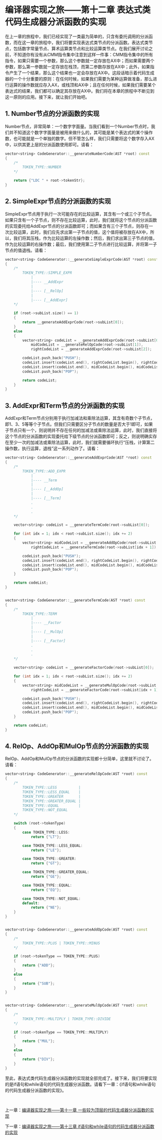 # 编译器实现之旅——第十二章 表达式类代码生成器分派函数的实现

在上一章的旅程中，我们已经实现了一类最为简单的，只含有委托调用的分派函数，而在这一章的旅程中，我们将要实现表达式类节点的分派函数。表达式类节点，包括数字常量节点、算术运算类节点和比较运算类节点。在我们展开讨论之前，不知道你有没有从CMM指令集中注意到这样一件事：CMM指令集中的所有指令，如果只需要一个参数，那么这个参数就一定存放在AX中；而如果需要两个参数，那么第一参数就一定存放在栈顶，而第二参数存放在AX中；此外，如果指令产生了一个结果，那么这个结果也一定会存放在AX中。这段话暗示着代码生成器的一个十分重要的原则：在任何时候，如果我们需要为某种运算做准备，那么进行运算的操作数就应存入AX，或栈顶和AX中；且在任何时候，如果我们需要某个表达式的结果，我们都可以确定其存放在AX中。我们将在本章的旅程中不断见到这一原则的应用。接下来，就让我们开始吧。

## 1. Number节点的分派函数的实现

Number节点，非常简单：一个数字字面量。当我们看到一个Number节点时，我们并不知道这个数字字面量是被用来做什么的，其可能是某个表达式的某个操作数，也可能就是一个单独的数字。但不管怎么样，我们只需要将这个数字存入AX中，以供其更上层的分派函数使用即可。请看：

``` Cpp
vector<string> CodeGenerator::__generateNumberCode(AST *root) const
{
    /*
        TOKEN_TYPE::NUMBER
    */

    return {"LDC " + root->tokenStr};
}
```

## 2. SimpleExpr节点的分派函数的实现

SimpleExpr节点用于执行一次可能存在的比较运算，其含有一个或三个子节点。如果只含有一个子节点，则不存在比较运算，此时，我们就将这个节点的分派函数的实现委托给AddExpr节点的分派函数即可；而如果含有三个子节点，则存在一次比较运算，此时，我们应先求出第一子节点的值，这个值将被存放在AX中，所以，我们将其压栈，作为比较运算的左操作数；然后，我们求出第三子节点的值，作为比较运算的右操作数；最后，我们使用第二子节点进行比较运算，并将第一子节点的值退栈。请看：

``` Cpp
vector<string> CodeGenerator::__generateSimpleExprCode(AST *root) const
{
    /*
        TOKEN_TYPE::SIMPLE_EXPR
            |
            |---- __AddExpr
            |
            |---- [__RelOp]
            |
            |---- [__AddExpr]
    */

    if (root->subList.size() == 1)
    {
        return __generateAddExprCode(root->subList[0]);
    }
    else
    {
        vector<string> codeList = __generateAddExprCode(root->subList[0]),
            midCodeList = __generateRelOpCode(root->subList[1]),
            rightCodeList = __generateAddExprCode(root->subList[2]);

        codeList.push_back("PUSH");
        codeList.insert(codeList.end(), rightCodeList.begin(), rightCodeList.end());
        codeList.insert(codeList.end(), midCodeList.begin(), midCodeList.end());
        codeList.push_back("POP");

        return codeList;
    }
}
```

## 3. AddExpr和Term节点的分派函数的实现

AddExpr和Term节点分别用于执行加减法和乘除法运算，其含有奇数个子节点，即1、3、5等等个子节点。但我们只需要区分子节点的数量是否大于1即可，如果子节点只有一个，则说明并不存在任何的加减法或乘除法运算，此时，我们直接将这个节点的分派函数的实现委托给下级节点的分派函数即可；反之，则说明确实存在至少一次的加减法或乘除法运算，此时，我们就需要循环执行“压栈，计算第二操作数，执行运算，退栈”这一系列动作了。请看：

``` Cpp
vector<string> CodeGenerator::__generateAddExprCode(AST *root) const
{
    /*
        TOKEN_TYPE::ADD_EXPR
            |
            |---- __Term
            |
            |---- [__AddOp]
            |
            |---- [__Term]
            .
            .
            .
    */

    vector<string> codeList = __generateTermCode(root->subList[0]);

    for (int idx = 1; idx < root->subList.size(); idx += 2)
    {
        vector<string> midCodeList = __generateAddOpCode(root->subList[idx]),
            rightCodeList = __generateTermCode(root->subList[idx + 1]);

        codeList.push_back("PUSH");
        codeList.insert(codeList.end(), rightCodeList.begin(), rightCodeList.end());
        codeList.insert(codeList.end(), midCodeList.begin(), midCodeList.end());
        codeList.push_back("POP");
    }

    return codeList;
}


vector<string> CodeGenerator::__generateTermCode(AST *root) const
{
    /*
        TOKEN_TYPE::TERM
            |
            |---- __Factor
            |
            |---- [__MulOp]
            |
            |---- [__Factor]
            .
            .
            .
    */

    vector<string> codeList = __generateFactorCode(root->subList[0]);

    for (int idx = 1; idx < root->subList.size(); idx += 2)
    {
        vector<string> midCodeList = __generateMulOpCode(root->subList[idx]),
            rightCodeList = __generateFactorCode(root->subList[idx + 1]);

        codeList.push_back("PUSH");
        codeList.insert(codeList.end(), rightCodeList.begin(), rightCodeList.end());
        codeList.insert(codeList.end(), midCodeList.begin(), midCodeList.end());
        codeList.push_back("POP");
    }

    return codeList;
}
```

## 4. RelOp、AddOp和MulOp节点的分派函数的实现

RelOp、AddOp和MulOp节点的分派函数的实现都十分简单，这里就不讨论了。请看：

``` Cpp
vector<string> CodeGenerator::__generateRelOpCode(AST *root) const
{
    /*
        TOKEN_TYPE::LESS          |
        TOKEN_TYPE::LESS_EQUAL    |
        TOKEN_TYPE::GREATER       |
        TOKEN_TYPE::GREATER_EQUAL |
        TOKEN_TYPE::EQUAL         |
        TOKEN_TYPE::NOT_EQUAL
    */

    switch (root->tokenType)
    {
        case TOKEN_TYPE::LESS:
            return {"LT"};

        case TOKEN_TYPE::LESS_EQUAL:
            return {"LE"};

        case TOKEN_TYPE::GREATER:
            return {"GT"};

        case TOKEN_TYPE::GREATER_EQUAL:
            return {"GE"};

        case TOKEN_TYPE::EQUAL:
            return {"EQ"};

        case TOKEN_TYPE::NOT_EQUAL:
        default:
            return {"NE"};
    }
}


vector<string> CodeGenerator::__generateAddOpCode(AST *root) const
{
    /*
        TOKEN_TYPE::PLUS | TOKEN_TYPE::MINUS
    */

    if (root->tokenType == TOKEN_TYPE::PLUS)
    {
        return {"ADD"};
    }
    else
    {
        return {"SUB"};
    }
}


vector<string> CodeGenerator::__generateMulOpCode(AST *root) const
{
    /*
        TOKEN_TYPE::MULTIPLY | TOKEN_TYPE::DIVIDE
    */

    if (root->tokenType == TOKEN_TYPE::MULTIPLY)
    {
        return {"MUL"};
    }
    else
    {
        return {"DIV"};
    }
}
```

至此，表达式类代码生成器分派函数的实现就全部完成了。接下来，我们将要实现的是if语句和while语句的代码生成器分派函数。请看下一章：《if语句和while语句的代码生成器分派函数的实现》。

<br>

上一章：[编译器实现之旅——第十一章 一些较为顶层的代码生成器分派函数的实现](编译器实现之旅——第十一章%20一些较为顶层的代码生成器分派函数的实现.md)

下一章：[编译器实现之旅——第十三章 if语句和while语句的代码生成器分派函数的实现](编译器实现之旅——第十三章%20if语句和while语句的代码生成器分派函数的实现.md)